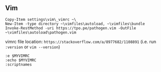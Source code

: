 ## Vim

    Copy-Item settings\vim\_vimrc ~\
    New-Item -type directory ~\vimfiles\autoload, ~\vimfiles\bundle
    Invoke-RestMethod -uri https://tpo.pe/pathogen.vim -OutFile ~\vimfiles\autoload\pathogen.vim

vimrc file location: `https://stackoverflow.com/a/8977682/1108891` (i.e. run `:version` or `vim --version`) 

    :e $MYVIMRC
    :echo $MYVIMRC
    :scriptnames
    
